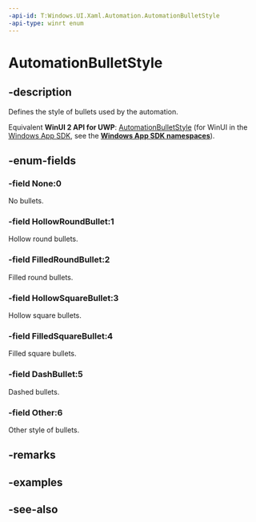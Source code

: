 ```yaml
---
-api-id: T:Windows.UI.Xaml.Automation.AutomationBulletStyle
-api-type: winrt enum
---
```


<!-- Enumeration syntax
public enum Windows.UI.Xaml.Automation.AutomationBulletStyle : int
-->

# AutomationBulletStyle

## -description
Defines the style of bullets used by the automation.

Equivalent **WinUI 2 API for UWP**: [AutomationBulletStyle](/windows/winui/api/microsoft.ui.xaml.automation.automationbulletstyle) (for WinUI in the [Windows App SDK](/windows/apps/windows-app-sdk/), see the **[Windows App SDK namespaces](/windows/windows-app-sdk/api/winrt/)**).

## -enum-fields
### -field None:0
No bullets.

### -field HollowRoundBullet:1
Hollow round bullets.

### -field FilledRoundBullet:2
Filled round bullets.

### -field HollowSquareBullet:3
Hollow square bullets.

### -field FilledSquareBullet:4
Filled square bullets.

### -field DashBullet:5
Dashed bullets.

### -field Other:6
Other style of bullets.


## -remarks

## -examples

## -see-also
